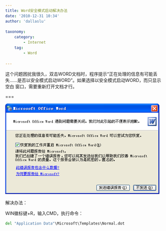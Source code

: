 ```yaml
---
title: Word安全模式启动解决办法
date: '2010-12-31 10:34'
author: 'dallaslu'

taxonomy:
    category:
        - Internet
    tag:
        - Word

---
```

这个问题困扰我很久，双击WORD文档时，程序提示“正在处理的信息有可能丢失……是否以安全模式启动WORD”。如果选择以安全模式启动WORD，而只显示空白 窗口，需要重新打开文档才行。

===

![](word.png)

解决办法：

WIN徽标键+R，输入CMD，执行命令：

```cmd
del "Application Data"\Microsoft\Templates\Normal.dot
```

